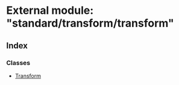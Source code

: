 
# External module: "standard/transform/transform"

## Index

### Classes

* [Transform](../classes/_standard_transform_transform_.transform.md)
